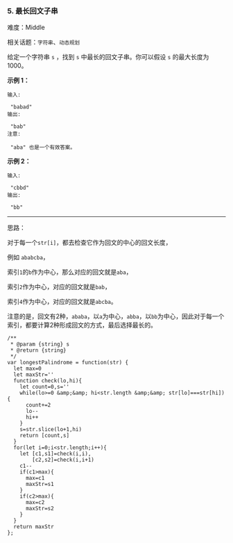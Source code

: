 ### 5. 最长回文子串

难度：Middle

相关话题：`字符串`、`动态规划`

给定一个字符串  `s` ，找到  `s`  中最长的回文子串。你可以假设 `s`  的最大长度为 1000。



**示例 1：** 



```
输入:

 "babad"
输出:

 "bab"
注意:

 "aba" 也是一个有效答案。
```


**示例 2：** 



```
输入:

 "cbbd"
输出:

 "bb"
```



-----

思路：

对于每一个`str[i]`，都去检查它作为回文的中心的回文长度，

例如 `ababcba`，

索引`1`的`b`作为中心，那么对应的回文就是`aba`，

索引`2`作为中心，对应的回文就是`bab`，

索引`4`作为中心，对应的回文就是`abcba`。

注意的是，回文有2种，`ababa`，以`a`为中心，`abba`，以`bb`为中心，因此对于每一个索引，都要计算2种形成回文的方式，最后选择最长的。
```
/**
 * @param {string} s
 * @return {string}
 */
var longestPalindrome = function(str) {
  let max=0
  let maxStr=''
  function check(lo,hi){
    let count=0,s=''
    while(lo>=0 &amp;&amp; hi<str.length &amp;&amp; str[lo]===str[hi]){
      count+=2
      lo--
      hi++
    }
    s=str.slice(lo+1,hi)
    return [count,s]
  }
  for(let i=0;i<str.length;i++){
    let [c1,s1]=check(i,i),
        [c2,s2]=check(i,i+1)
    c1--
    if(c1>max){
      max=c1
      maxStr=s1
    }
    if(c2>max){
      max=c2
      maxStr=s2
    }
  }
  return maxStr
};
```

